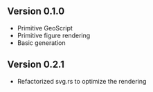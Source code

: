 ## Version 0.1.0
- Primitive GeoScript
- Primitive figure rendering
- Basic generation

## Version 0.2.1
- Refactorized svg.rs to optimize the rendering